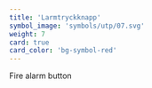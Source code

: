 ```yaml
---
title: 'Larmtryckknapp'
symbol_image: 'symbols/utp/07.svg'
weight: 7
card: true
card_color: 'bg-symbol-red'
---
```


Fire alarm button